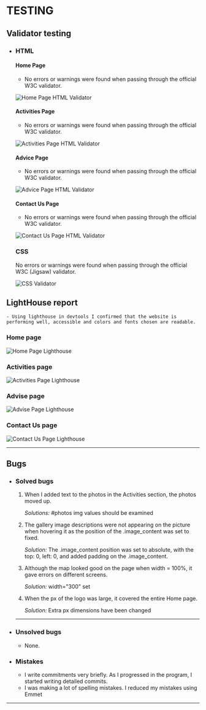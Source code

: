 # TESTING

## Validator testing
+ ### HTML
  #### Home Page
    - No errors or warnings were found when passing through the official W3C validator.


    ![Home Page HTML Validator](assets/documentation/w3-validator-home-page.png)
    
  #### Activities Page
    - No errors or warnings were found when passing through the official W3C validator.

    ![Activities Page HTML Validator](assets/documentation/w3-validator-activities-page.png)

  #### Advice Page
    - No errors or warnings were found when passing through the official W3C validator.

    ![Advice Page HTML Validator](assets/documentation/w3-validator-advice-page.png)

  #### Contact Us Page
    - No errors or warnings were found when passing through the official W3C validator.

    ![Contact Us Page HTML Validator](assets/documentation/w3-validator-contact-us-page.png)

  ### CSS
  No errors or warnings were found when passing through the official W3C (Jigsaw) validator.
  
  ![CSS Validator](assets/documentation/w3-css-validator.png)

## LightHouse report

    - Using lighthouse in devtools I confirmed that the website is performing well, accessible and colors and fonts chosen are readable.
    
  ### Home page

  ![Home Page Lighthouse](assets/documentation/Lighthouse-home-page.png)

  ### Activities page

  ![Activities Page Lighthouse](assets/documentation/Lighthouse-activities-page.png)

  ### Advise page

  ![Advise Page Lighthouse](assets/documentation/Lighthouse-advice-page.png)

  ### Contact Us page

  ![Contact Us Page Lighthouse](assets/documentation/Lighthouse-contact-us-page.png)

---

## Bugs
+ ### Solved bugs
    1. When I added text to the photos in the Activities section, the photos moved up.
    
        *Solutions:* #photos img values should be examined
    
    2. The gallery image descriptions were not appearing on the picture when hovering it as the position of the .image_content was set to fixed.
        
        *Solution:* The .image_content position was set to absolute, with the top: 0, left: 0, and added padding on the .image_content. 

    3. Although the map looked good on the page when width = 100%, it gave errors on different screens.
        
        *Solution:* width="300" set

    4. When the px of the logo was large, it covered the entire Home page.
        
        *Solution:* Extra px dimensions have been changed

    ---
+ ### Unsolved bugs
    - None.
+ ### Mistakes
    - I write commitments very briefly. As I progressed in the program, I started writing detailed commits. 
    - I was making a lot of spelling mistakes. I reduced my mistakes using Emmet
---